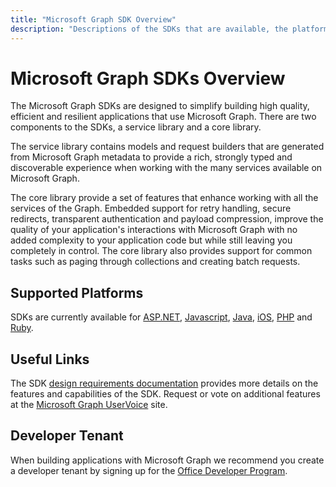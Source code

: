 ```yaml
---
title: "Microsoft Graph SDK Overview"
description: "Descriptions of the SDKs that are available, the platforms they support, and the value they provide to developers."
---
```


# Microsoft Graph SDKs Overview

The Microsoft Graph SDKs are designed to simplify building high quality, efficient and resilient applications that use Microsoft Graph.  There are two components to the SDKs, a service library and a core library.  

The service library contains models and request builders that are generated from Microsoft Graph metadata to provide a rich, strongly typed and discoverable experience when working with the many services available on Microsoft Graph.

The core library provide a set of features that enhance working with all the services of the Graph.  Embedded support for retry handling, secure redirects, transparent authentication and payload compression, improve the quality of your application's interactions with Microsoft Graph with no added complexity to your application code but while still leaving you completely in control.  The core library also provides support for common tasks such as paging through collections and creating batch requests.

## Supported Platforms

SDKs are currently available for [ASP.NET](https://developer.microsoft.com/en-us/graph/get-started/asp.net), [Javascript](https://developer.microsoft.com/en-us/graph/get-started/javascript), [Java](https://developer.microsoft.com/en-us/graph/get-started/java), [iOS](https://developer.microsoft.com/en-us/graph/get-started/ios), [PHP](https://developer.microsoft.com/en-us/graph/get-started/php) and [Ruby](https://developer.microsoft.com/en-us/graph/get-started/ruby).

## Useful Links

The SDK [design requirements documentation](https://github.com/microsoftgraph/msgraph-sdk-design) provides more details on the features and capabilities of the SDK. Request or vote on additional features at the [Microsoft Graph UserVoice](https://microsoftgraph.uservoice.com) site.

## Developer Tenant

When building applications with Microsoft Graph we recommend you create a developer tenant by signing up for the [Office Developer Program](https://developer.microsoft.com/en-us/office/dev-program).
